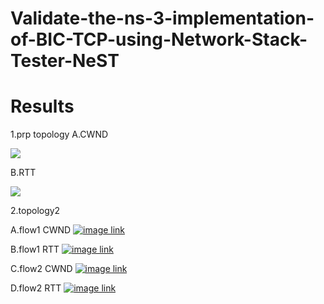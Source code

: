 # Validate-the-ns-3-implementation-of-BIC-TCP-using-Network-Stack-Tester-NeST


# Results

 1.prp topology
  A.CWND
 
<img src="https://github.com/cn14/Validate-the-ns-3-implementation-of-BIC-TCP-using-Network-Stack-Tester-NeST/blob/main/results-mixed%20plots/prp%20topology/TcpBic-prp-CWND.png" >

  B.RTT
  
  <img src="https://github.com/cn14/Validate-the-ns-3-implementation-of-BIC-TCP-using-Network-Stack-Tester-NeST/blob/main/results-mixed%20plots/prp%20topology/TcpBic-prp-RTT.png" >
  
  
 2.topology2
 
 A.flow1 CWND
<a href="https://github.com/cn14/Validate-the-ns-3-implementation-of-BIC-TCP-using-Network-Stack-Tester-NeST/blob/main/results-mixed%20plots/topology2/TcpBic-flow1-tcp-cwnd.pdf" class="image fit"><img src="" alt="image link"></a>

 B.flow1 RTT
<a href="https://github.com/cn14/Validate-the-ns-3-implementation-of-BIC-TCP-using-Network-Stack-Tester-NeST/blob/main/results-mixed%20plots/topology2/TcpBic-flow1-tcp-rtt.pdf" class="image fit"><img src="" alt="image link"></a>

  C.flow2 CWND
<a href="https://github.com/cn14/Validate-the-ns-3-implementation-of-BIC-TCP-using-Network-Stack-Tester-NeST/blob/main/results-mixed%20plots/topology2/TcpBic-flow2-tcp-cwnd.pdf" class="image fit"><img src="" alt="image link"></a>

D.flow2 RTT
<a href="https://github.com/cn14/Validate-the-ns-3-implementation-of-BIC-TCP-using-Network-Stack-Tester-NeST/blob/main/results-mixed%20plots/topology2/TcpBic-flow2-tcp-rtt.pdf" class="image fit"><img src="" alt="image link"></a>

 
  
